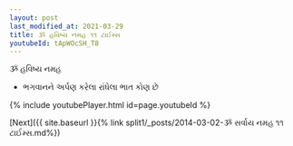 ```yaml
---
layout: post
last_modified_at: 2021-03-29
title: ૐ હવિષ્ય નમહ ૧૧ ટાઈમ્સ
youtubeId: tApWOcSH_T8
---
```

 
 
 ૐ હવિષ્ય નમહ  
 
 -  ભગવાનને અર્પણ કરેલા રાંધેલા ભાત કોણ છે 
 
  
 
  
 
 
 
 
 
 


{% include youtubePlayer.html id=page.youtubeId %}
 
[Next]({{ site.baseurl }}{% link  split1/_posts/2014-03-02-ૐ સર્વાય નમહ ૧૧ ટાઈમ્સ.md%})
 

